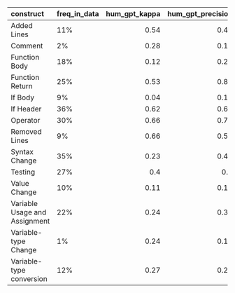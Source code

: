 | construct                     | freq_in_data   |   hum_gpt_kappa |   hum_gpt_precision |   hum_gpt_recall |
|:------------------------------|:---------------|----------------:|--------------------:|-----------------:|
| Added Lines                   | 11%            |            0.54 |                0.44 |             1    |
| Comment                       | 2%             |            0.28 |                0.18 |             1    |
| Function Body                 | 18%            |            0.12 |                0.24 |             0.61 |
| Function Return               | 25%            |            0.53 |                0.86 |             0.48 |
| If Body                       | 9%             |            0.04 |                0.11 |             0.44 |
| If Header                     | 36%            |            0.62 |                0.67 |             0.92 |
| Operator                      | 30%            |            0.66 |                0.79 |             0.73 |
| Removed Lines                 | 9%             |            0.66 |                0.57 |             0.89 |
| Syntax Change                 | 35%            |            0.23 |                0.45 |             0.71 |
| Testing                       | 27%            |            0.4  |                0.9  |             0.33 |
| Value Change                  | 10%            |            0.11 |                0.15 |             1    |
| Variable Usage and Assignment | 22%            |            0.24 |                0.34 |             0.77 |
| Variable-type Change          | 1%             |            0.24 |                0.14 |             1    |
| Variable-type conversion      | 12%            |            0.27 |                0.26 |             1    |